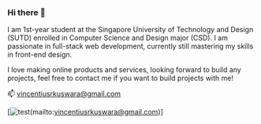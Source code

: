 ### Hi there 👋

I am 1st-year student at the Singapore University of Technology and Design (SUTD) enrolled in Computer Science and Design major (CSD).
I am passionate in full-stack web development, currently still mastering my skills in front-end design.

I love making online products and services, looking forward to build any projects, feel free to contact me if you want to build projects with me!

📫 vincentiusrkuswara@gmail.com

[![test](https://img.shields.io/badge/Gmail-D14836?style=for-the-badge&logo=gmail&logoColor=white)(mailto:vincentiusrkuswara@gmail.com)]


<!--
**vinroger/vinroger** is a ✨ _special_ ✨ repository because its `README.md` (this file) appears on your GitHub profile.

Here are some ideas to get you started:

- 🔭 I’m currently working on ...
- 🌱 I’m currently learning ...
- 👯 I’m looking to collaborate on ...
- 🤔 I’m looking for help with ...
- 💬 Ask me about ...
- 📫 How to reach me: ...
- 😄 Pronouns: ...
- ⚡ Fun fact: ...
-->
